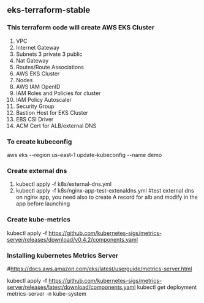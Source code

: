 ## eks-terraform-stable

### This terraform code will create AWS EKS Cluster
1. VPC
2. Internet Gateway 
3. Subnets 3 private 3 public
4. Nat Gateway
5. Routes/Route Associations 
6. AWS EKS Cluster
7. Nodes
8. AWS IAM OpenID
9. IAM Roles and  Policies for cluster
10. IAM Policy Autoscaler 
11. Security Group
12. Bastion Host for EKS Cluster
13. EBS CSI Driver 
14. ACM Cert for ALB/external DNS

### To create kubeconfig

aws eks --region us-east-1 update-kubeconfig --name demo

### Create external dns

1. kubectl apply -f k8s/external-dns.yml  
2. kubectl apply -f k8s/nginx-app-test-extenaldns.yml  #test external dns on nginx app, you need also to create A record for alb and modify in the app before launching

 ### Create kube-metrics 
 
 kubectl apply -f https://github.com/kubernetes-sigs/metrics-server/releases/download/v0.4.2/components.yaml

### Installing kubernetes Metrics Server
#https://docs.aws.amazon.com/eks/latest/userguide/metrics-server.html

kubectl apply -f https://github.com/kubernetes-sigs/metrics-server/releases/latest/download/components.yaml
kubectl get deployment metrics-server -n kube-system

